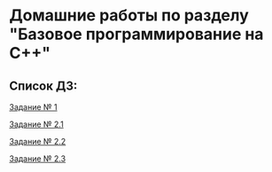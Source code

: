 # Домашние работы по разделу "Базовое программирование на С++"

## Список ДЗ:

[Задание № 1](https://github.com/Mickle36/HW-CPP/tree/main/Lesson_1/task_1)

[Задание № 2.1](https://github.com/Mickle36/HW-CPP/tree/main/Lesson_2/taks_1)

[Задание № 2.2](https://github.com/Mickle36/HW-CPP/tree/main/Lesson_2/task_2)

[Задание № 2.3](https://github.com/Mickle36/HW-CPP/tree/main/Lesson_2/task_3)
